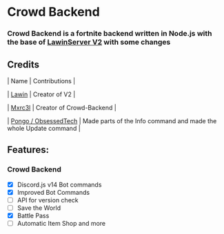 # Crowd Backend
### Crowd Backend is a fortnite backend written in Node.js with the base of [LawinServer V2](https://github.com/Lawin0129/LawinServerV2) with some changes

## Credits

| Name | Contributions |

| [Lawin](https://github.com/Lawin0129) | Creator of V2 |

| [Mxrc3l](https://github.com/Akadi5) | Creator of Crowd-Backend |

| [Pongo / ObsessedTech](https://github.com/endlessalpacaYT/Backend-S12) | Made parts of the Info command and made the whole Update command |


## Features:

### Crowd Backend
- [x] Discord.js v14 Bot commands
- [x] Improved Bot Commands
- [ ] API for version check
- [ ] Save the World
- [x] Battle Pass
- [ ] Automatic Item Shop
and more   
